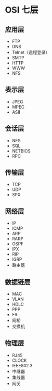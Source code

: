 # OSI 七层

## 应用层
- FTP
- DNS
- Telnet（远程登录）
- SMTP
- HTTP
- WWW
- NFS

## 表示层
- JPEG
- MPEG
- ASII

## 会话层
- NFS
- SQL
- NETBIOS
- RPC

## 传输层
- TCP
- UDP
- SPX

## 网络层
- IP
- ICMP
- ARP
- RARP
- OSPF
- IPX
- RIP
- IGRP
- 路由器

## 数据链层
- MAC
- VLAN
- HDLC
- PPP
- FR
- 网桥
- 交换机

## 物理层
- RJ45
- CLOCK
- IEEE802.3
- 中继器
- 集线器
- 网关
